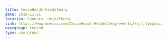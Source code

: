 ```yaml
---
title: CocoaHeads Heidelberg
date: 2018-11-21
location: Gunnars, Heidelberg
link: https://www.meetup.com/CocoaHeads-Heidelberg/events/kxjtrlyxpbcc/
usergroup: cocohd
type: usergroup
---
```


